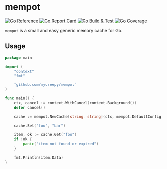 # mempot

[![Go Reference](https://pkg.go.dev/badge/github.com/mycreepy/mempot.svg)](https://pkg.go.dev/github.com/mycreepy/mempot)
[![Go Report Card](https://goreportcard.com/badge/github.com/mycreepy/mempot?style=flat-square)](https://goreportcard.com/report/github.com/mycreepy/mempot)
[![Go Build & Test](https://github.com/mycrEEpy/mempot/actions/workflows/build.yml/badge.svg)](https://github.com/mycrEEpy/mempot/actions/workflows/build.yml)
[![Go Coverage](https://github.com/mycreepy/mempot/wiki/coverage.svg)](https://raw.githack.com/wiki/mycreepy/mempot/coverage.html)

`mempot` is a small and easy generic memory cache for Go.

## Usage

```go
package main

import (
	"context"
	"fmt"

	"github.com/mycreepy/mempot"
)

func main() {
	ctx, cancel := context.WithCancel(context.Background())
	defer cancel()

	cache := mempot.NewCache[string, string](ctx, mempot.DefaultConfig)

	cache.Set("foo", "bar")

	item, ok := cache.Get("foo")
	if !ok {
		panic("item not found or expired")
	}

	fmt.Println(item.Data)
}
```
